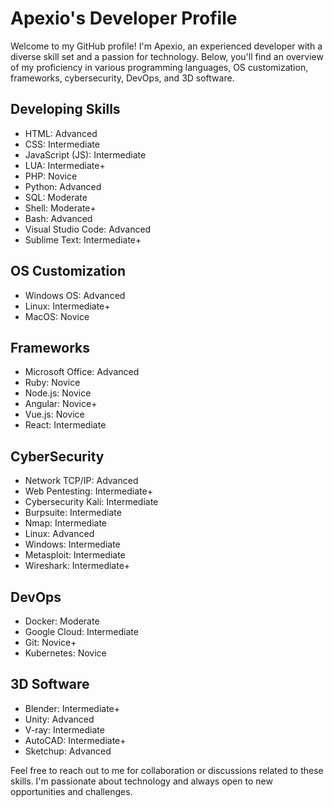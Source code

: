 # Apexio's Developer Profile

Welcome to my GitHub profile! I'm Apexio, an experienced developer with a diverse skill set and a passion for technology. Below, you'll find an overview of my proficiency in various programming languages, OS customization, frameworks, cybersecurity, DevOps, and 3D software.

## Developing Skills
- HTML: Advanced
- CSS: Intermediate
- JavaScript (JS): Intermediate
- LUA: Intermediate+
- PHP: Novice
- Python: Advanced
- SQL: Moderate
- Shell: Moderate+
- Bash: Advanced
- Visual Studio Code: Advanced
- Sublime Text: Intermediate+

## OS Customization
- Windows OS: Advanced
- Linux: Intermediate+
- MacOS: Novice

## Frameworks
- Microsoft Office: Advanced
- Ruby: Novice
- Node.js: Novice
- Angular: Novice+
- Vue.js: Novice
- React: Intermediate

## CyberSecurity
- Network TCP/IP: Advanced
- Web Pentesting: Intermediate+
- Cybersecurity Kali: Intermediate
- Burpsuite: Intermediate
- Nmap: Intermediate
- Linux: Advanced
- Windows: Intermediate
- Metasploit: Intermediate
- Wireshark: Intermediate+

## DevOps
- Docker: Moderate
- Google Cloud: Intermediate
- Git: Novice+
- Kubernetes: Novice

## 3D Software
- Blender: Intermediate+
- Unity: Advanced
- V-ray: Intermediate
- AutoCAD: Intermediate+
- Sketchup: Advanced

Feel free to reach out to me for collaboration or discussions related to these skills. I'm passionate about technology and always open to new opportunities and challenges.
